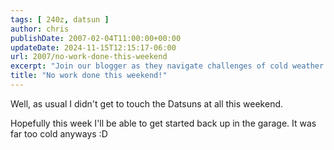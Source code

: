 ```yaml
---
tags: [ 240z, datsun ]
author: chris
publishDate: 2007-02-04T11:00:00+00:00
updateDate: 2024-11-15T12:15:17-06:00
url: 2007/no-work-done-this-weekend
excerpt: "Join our blogger as they navigate challenges of cold weather and anticipation to work on their Datsun project in the garage."
title: "No work done this weekend!"
---
```


Well, as usual I didn't get to touch the Datsuns at all this weekend.

Hopefully this week I'll be able to get started back up in the garage. It was far too cold anyways :D

